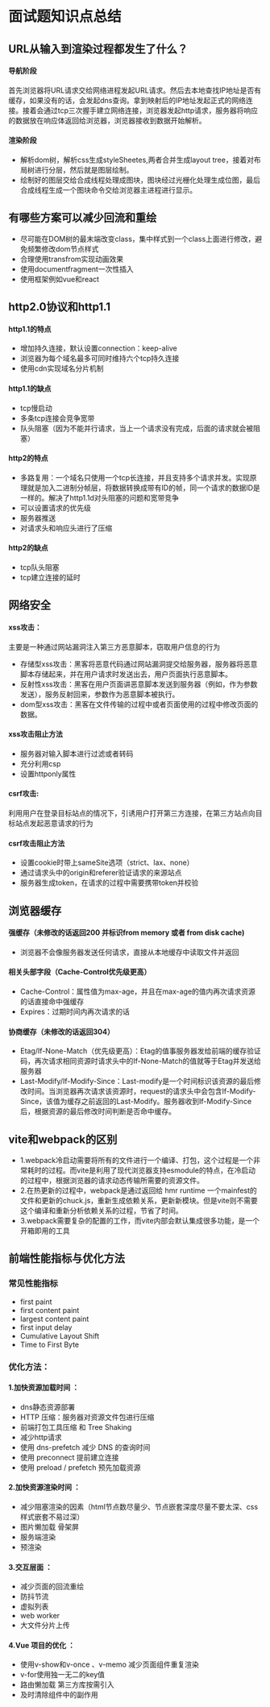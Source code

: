 # 面试题知识点总结

## URL从输入到渲染过程都发生了什么？

#### 导航阶段

 首先浏览器将URL请求交给网络进程发起URL请求。然后去本地查找IP地址是否有缓存，如果没有的话，会发起dns查询。拿到映射后的IP地址发起正式的网络连接。接着会通过tcp三次握手建立网络连接，浏览器发起http请求，服务器将响应的数据放在响应体返回给浏览器，浏览器接收到数据开始解析。

#### 渲染阶段

- 解析dom树，解析css生成styleSheetes,两者合并生成layout tree，接着对布局树进行分层，然后就是图层绘制。
- 绘制好的图层交给合成线程处理成图块，图块经过光栅化处理生成位图，最后合成线程生成一个图块命令交给浏览器主进程进行显示。
  
## 有哪些方案可以减少回流和重绘

- 尽可能在DOM树的最末端改变class，集中样式到一个class上面进行修改，避免频繁修改dom节点样式
- 合理使用transfrom实现动画效果
- 使用documentfragment一次性插入
- 使用框架例如vue和react

## http2.0协议和http1.1
#### http1.1的特点
- 增加持久连接，默认设置connection：keep-alive
- 浏览器为每个域名最多可同时维持六个tcp持久连接
- 使用cdn实现域名分片机制
#### http1.1的缺点
- tcp慢启动
- 多条tcp连接会竞争宽带
- 队头阻塞（因为不能并行请求，当上一个请求没有完成，后面的请求就会被阻塞）
#### http2的特点
- 多路复用：一个域名只使用一个tcp长连接，并且支持多个请求并发。实现原理就是加入二进制分帧层，将数据转换成带有ID的帧，同一个请求的数据ID是一样的。解决了http1.1d对头阻塞的问题和宽带竞争
- 可以设置请求的优先级
- 服务器推送
- 对请求头和响应头进行了压缩
#### http2的缺点
- tcp队头阻塞
- tcp建立连接的延时

## 网络安全
#### xss攻击：
主要是一种通过网站漏洞注入第三方恶意脚本，窃取用户信息的行为
- 存储型xss攻击：黑客将恶意代码通过网站漏洞提交给服务器，服务器将恶意脚本存储起来，并在用户请求时发送出去，用户页面执行恶意脚本。
- 反射性xss攻击：黑客在用户页面讲恶意脚本发送到服务器（例如，作为参数发送），服务反射回来，参数作为恶意脚本被执行。
- dom型xss攻击：黑客在文件传输的过程中或者页面使用的过程中修改页面的数据。
#### xss攻击阻止方法
- 服务器对输入脚本进行过滤或者转码
- 充分利用csp
- 设置httponly属性
#### csrf攻击:
利用用户在登录目标站点的情况下，引诱用户打开第三方连接，在第三方站点向目标站点发起恶意请求的行为
#### csrf攻击阻止方法
- 设置cookie时带上sameSite选项（strict、lax、none）
- 通过请求头中的origin和referer验证请求的来源站点
- 服务器生成token，在请求的过程中需要携带token并校验


## 浏览器缓存
#### 强缓存（未修改的话返回200 并标识from memory 或者 from disk cache)
- 浏览器不会像服务器发送任何请求，直接从本地缓存中读取文件并返回
#### 相关头部字段（Cache-Control优先级更高）
- Cache-Control：属性值为max-age，并且在max-age的值内再次请求资源的话直接命中强缓存
- Expires：过期时间内再次请求的话
  
#### 协商缓存（未修改的话返回304）
- Etag/If-None-Match（优先级更高）：Etag的值事服务器发给前端的缓存验证码，再次请求相同资源时请求头中的If-None-Match的值就等于Etag并发送给服务器
- Last-Modify/If-Modify-Since：Last-modify是一个时间标识该资源的最后修改时间。当浏览器再次请求该资源时，request的请求头中会包含If-Modify-Since，该值为缓存之前返回的Last-Modify。服务器收到If-Modify-Since后，根据资源的最后修改时间判断是否命中缓存。

## vite和webpack的区别
- 1.webpack冷启动需要将所有的文件进行一个编译、打包，这个过程是一个非常耗时的过程。而vite是利用了现代浏览器支持esmodule的特点，在冷启动的过程中，根据浏览器的请求动态传输所需要的资源文件。
- 2.在热更新的过程中，webpack是通过返回给 hmr runtime 一个mainfest的文件和更新的chuck.js，重新生成依赖关系，更新新模块。但是vite则不需要这个编译和重新分析依赖关系的过程，节省了时间。
- 3.webpack需要复杂的配置的工作，而vite内部会默认集成很多功能，是一个开箱即用的工具
  
## 前端性能指标与优化方法
### 常见性能指标
- first paint
- first content paint
- largest content paint
- first input delay
- Cumulative Layout Shift
- Time to First Byte
### 优化方法：
  #### 1.加快资源加载时间 ：
  - dns静态资源部署 
  - HTTP 压缩：服务器对资源文件包进行压缩 
  - 前端打包工具压缩 和 Tree Shaking
  - 减少http请求
  - 使用 dns-prefetch 减少 DNS 的查询时间
  - 使用 preconnect 提前建立连接
  - 使用 preload / prefetch 预先加载资源
  #### 2.加快资源渲染时间 ：
  - 减少阻塞渲染的因素（html节点数尽量少、节点嵌套深度尽量不要太深、css样式嵌套不易过深）
  - 图片懒加载 骨架屏 
  - 服务端渲染
  - 预渲染
#### 3.交互层面 ：
- 减少页面的回流重绘
- 防抖节流
- 虚拟列表
- web worker
- 大文件分片上传
#### 4.Vue 项目的优化 ：
- 使用v-show和v-once 、v-memo 减少页面组件重复渲染
- v-for使用独一无二的key值
- 路由懒加载 第三方库按需引入 
- 及时清除组件中的副作用



